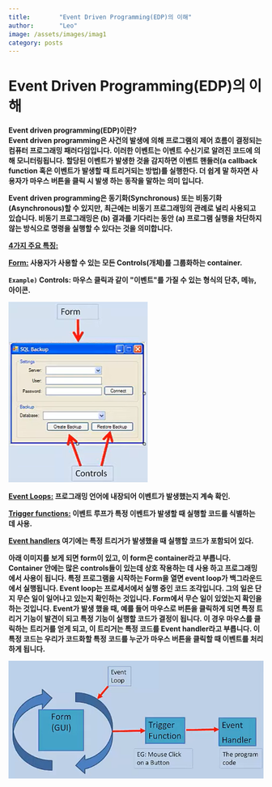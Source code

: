 ```yaml
---
title:        "Event Driven Programming(EDP)의 이해"
author:       "Leo"
image: /assets/images/imag1
category: posts
---
```

# Event Driven Programming(EDP)의 이해
<strong>Event driven programming(EDP)이란? <strong><br>
Event driven programming은 사건의 발생에 의해 프로그램의 제어 흐름이 결정되는 컴퓨터 프로그래밍 패러다임입니다. 이러한 이벤트는 이벤트 수신기로 알려진 코드에 의해 모니터링됩니다. 할당된 이벤트가 발생한 것을 감지하면 이벤트 핸들러(a callback function 혹은 이벤트가 발생할 때 트리거되는 방법)를 실행한다. 더 쉽게 말 하자면 사용자가 마우스 버튼을 클릭 시 발생 하는 동작을 말하는 의미 입니다. 

Event driven programming은 동기화(Synchronous) 또는 비동기화(Asynchronous)할 수 있지만, 최근에는 비동기 프로그래밍의 관례로 널리 사용되고 있습니다. 비동기 프로그래밍은 (b) 결과를 기다리는 동안 (a) 프로그램 실행을 차단하지 않는 방식으로 명령을 실행할 수 있다는 것을 의미합니다. 

<strong><ins>4가지 주요 특징:</ins></strong>

<ins>Form:</ins> 사용자가 사용할 수 있는 모든 Controls(개체)를 그룹화하는 container. <br>

`Example)` Controls: 마우스 클릭과 같이 "이벤트"를 가질 수 있는 형식의 단추, 메뉴, 아이콘. <br>

<img src="/assets/images/edpform.png"> <br>

<ins>Event Loops:</ins> 프로그래밍 언어에 내장되어 이벤트가 발생했는지 계속 확인. <br>

<ins>Trigger functions:</ins> 이벤트 루프가 특정 이벤트가 발생할 때 실행할 코드를 식별하는 데 사용. <br>

<ins>Event handlers</ins> 여기에는 특정 트리거가 발생했을 때 실행할 코드가 포함되어 있다.<br>

아래 이미지를 보게 되면 form이 있고, 이 form은 container라고 부릅니다. Container 안에는 많은 controls들이 있는데 상호 작용하는 데 사용 하고 프로그래밍에서 사용이 됩니다. 특정 프로그램을 시작하는 Form을 열면 event loop가 백그라운드에서 실행됩니다. Event loop는 프로세서에서 실행 중인 코드 조각입니다. 그의 일은 단지 무슨 일이 일어나고 있는지 확인하는 것입니다. Form에서 무슨 일이 있었는지 확인을 하는 것입니다. 
Event가 발생 했을 때, 예를 들어 마우스로 버튼을 클릭하게 되면 특정 트리거 기능이 발견이 되고 특정 기능이 실행할 코드가 결정이 됩니다. 이 경우 마우스를 클릭하는 트리거를 얻게 되고, 이 트리거는 특정 코드를 Event handler라고 부릅니다. 이 특정 코드는 우리가 코드화할 특정 코드를 누군가 마우스 버튼을 클릭할 때 이벤트를 처리 하게 됩니다.

<img src="/assets/images/edrprocess.png"><br>